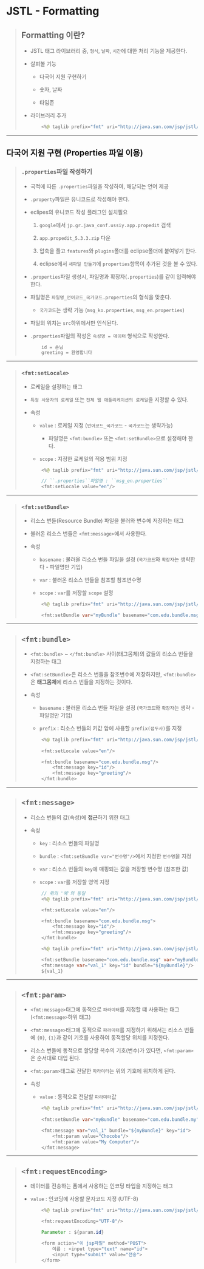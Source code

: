 # JSTL - Formatting

>	## Formatting 이란?
>
>	* JSTL 태그 라이브러리 중, ``형식``, ``날짜``, ``시간``에 대한 처리 기능을 제공한다.
>
>	* 살펴볼 기능
>
>		* 다국어 지원 구현하기
>
>		* 숫자, 날짜
>
>		* 타임존
>
>	* 라이브러리 추가
>
>		```java
>			<%@ taglib prefix="fmt" uri="http://java.sun.com/jsp/jstl/fmt" %>
>		```

---

## 다국어 지원 구현 (Properties 파일 이용)

>	### ``.properties``파일 작성하기
>
>	* 국적에 따른 ``.properties``파일을 작성하여, 해당되는 언어 제공
>
>	* ``.property``파일은 유니코드로 작성해야 한다.
>
>	* eclipes의 유니코드 작성 플러그인 설치필요
>
>		1. ``google``에서 ``jp.gr.java_conf.ussiy.app.propedit`` 검색
>
>		1. ``app.propedit_5.3.3.zip`` 다운
>
>		1. 압축을 풀고 ``features``와 ``plugins``폴더를 eclipse폴더에 붙여넣기 한다.
>
>		1. eclipse에서 ``새파일 만들기``에 ``properties``항목이 추가된 것을 볼 수 있다.
>
>	* ``.properties``파일 생성시, 파일명과 확장자(``.properties``)를 같이 입력해야 한다.
>
>	* 파일명은 ``파일명_언어코드_국가코드.properties``의 형식을 맞춘다.
>
>		* ``국가코드``는 생략 가능 (``msg_ko.properties``, ``msg_en.properties``)
>
>	* 파일의 위치는 ``src``하위에서만 인식된다.
>
>	* ``.properties``파일의 작성은 ``속성명 = 데이터`` 형식으로 작성한다.
>
>		```java
>			id = 손님
>			greeting = 환영합니다
>		``` 

---

>	### ``<fmt:setLocale>``
>
>	* 로케일을 설정하는 태그
>
>	* ``특정 사용자의 로케일`` 또는 ``전체 웹 애플리케이션의 로케일``을 지정할 수 있다.
>
>	* 속성
>
>		* ``value`` : 로케일 지정 (``언어코드_국가코드`` - ``국가코드``는 생략가능)
>
>			* 파일명은 ``<fmt:bundle>`` 또는 ``<fmt:setBundle>``으로 설정해야 한다.
>
>		* ``scope`` : 지정한 로케일의 적용 범위 지정
>
>		```java
>			<%@ taglib prefix="fmt" uri="http://java.sun.com/jsp/jstl/fmt" %>
>
>			// ``.properties``파일명 : ``msg_en.properties``
>			<fmt:setLocale value="en"/>
>		```

---

>	### ``<fmt:setBundle>``
>
>	* 리소스 번들(Resource Bundle) 파일을 불러와 변수에 저장하는 태그
>
>	* 불러온 리소스 번들은 ``<fmt:message>``에서 사용한다.
>
>	* 속성
>
>		* ``basename`` : 불러올 리소스 번들 파일을 설정 (``국가코드``와 ``확장자``는 생략한다 - 파일명만 기입)
>
>		* ``var`` : 불러온 리소스 번들을 참조할 참조변수명
>
>		* ``scope`` : ``var``를 저장할 ``scope`` 설정
>
>		```java
>			<%@ taglib prefix="fmt" uri="http://java.sun.com/jsp/jstl/fmt" %>
>			
>			<fmt:setBundle var="myBundle" basename="com.edu.bundle.msg"/>
>		```

---

>	## ``<fmt:bundle>``
>
>	* ``<fmt:bundle>`` ~ ``</fmt:bundle>`` 사이(태그몸체)의 값들의 리소스 번들을 지정하는 태그
>
>	* ``<fmt:setBundle>``은 리소스 번들을 참조변수에 저장하지만, ``<fmt:bundle>``은 **태그몸체**에 리소스 번들을 지정하는 것이다.
>
>	* 속성
>
>		* ``basename`` : 불러올 리소스 번들 파일을 설정 (``국가코드``와 ``확장자``는 생략 - 파일명만 기입)
>
>		* ``prefix`` : 리소스 번들의 키값 앞에 사용할 ``prefix(접두사)``를 지정
>
>		```java
>			<%@ taglib prefix="fmt" uri="http://java.sun.com/jsp/jstl/fmt" %>
>			
>			<fmt:setLocale value="en"/>
>
>			<fmt:bundle basename="com.edu.bundle.msg"/>
>				<fmt:message key="id"/>
>				<fmt:message key="greeting"/>
>			</fmt:bundle>
>		```

---

>	## ``<fmt:message>``
>
>	* 리소스 번들의 값(속성)에 **접근**하기 위한 태그
>
>	* 속성
>
>		* ``key`` : 리소스 번들의 파일명
>
>		* ``bundle`` : ``<fmt:setBundle var="변수명"/>``에서 지정한 ``변수명``을 지정
>
>		* ``var`` : 리소스 번들의 ``key``에 매핑되는 값을 저장할 변수명 (참조한 값)
>
>		* ``scope`` : ``var``를 저장할 영역 지정
>
>		```java
>			// 위의 '예'와 동일
>			<%@ taglib prefix="fmt" uri="http://java.sun.com/jsp/jstl/fmt" %>
>
>			<fmt:setLocale value="en"/>
>
>			<fmt:bundle basename="com.edu.bundle.msg">
>				<fmt:message key="id"/>
>				<fmt:message key="greeting"/>
>			</fmt:bundle>
>		```
>
>		```java
>			<%@ taglib prefix="fmt" uri="http://java.sun.com/jsp/jstl/fmt" %>
>
>			<fmt:setBundle basename="com.edu.bundle.msg" var="myBundle"/>
>			<fmt:message var="val_1" key="id" bundle="${myBundle}"/>
>			${val_1}
>		```

---

>	## ``<fmt:param>``
>
>	* ``<fmt:message>``태그에 동적으로 ``파라미터``를 지정할 떄 사용하는 태그 (``<fmt:message>``하위 태그)
>
>	* ``<fmt:message>``태그에 동적으로 ``파라미터``를 지정하기 위해서는 리소스 번들에 ``{0}``, ``{1}``과 같이 기호를 사용하여 동적할당 위치를 지정한다.
>
>	* 리소스 번들에 동적으로 할당할 복수의 기호(변수)가 있다면, ``<fmt:param>``은 순서대로 대입 된다.
>
>	* ``<fmt:param>``태그로 전달한 ``파라미터``는 위의 기호에 위치하게 된다.
>
>	* 속성
>
>		* ``value`` : 동적으로 전달할 ``파라미터``값
>
>		```java
>			<%@ taglib prefix="fmt" uri="http://java.sun.com/jsp/jstl/fmt" %>
>			
>			<fmt:setBundle var="myBundle" basename="com.edu.bundle.my"/>
>
>			<fmt:message var="val_1" bundle="${myBundle}" key="id">
>				<fmt:param value="Chocobe"/>
>				<fmt:param value="My Computer"/>
>			</fmt:message>
>		```

---

>	## ``<fmt:requestEncoding>``
>
>	* 데이터를 전송하는 폼에서 사용하는 인코딩 타입을 지정하는 태그
>
>	* ``value`` : 인코딩에 사용할 문자코드 지정 (UTF-8)
>
>		```java
>			<%@ taglib prefix="fmt" uri="http://java.sun.com/jsp/jstl/fmt" %>
>
>			<fmt:requestEncoding="UTF-8"/>
>
>			Parameter : ${param.id}
>
>			<form action="이 jsp파일" method="POST">
>				이름 : <input type="text" name="id">
>				<input type="submit" value="전송">
>			</form>
>		```